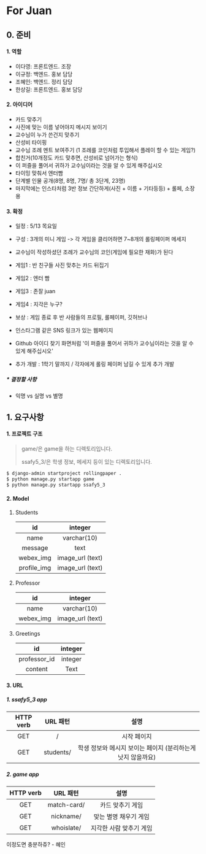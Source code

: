 # For Juan

## 0. 준비

#### 1. 역할

- 이다영: 프론트엔드. 조장
- 이규정: 백엔드. 홍보 담당
- 조혜인: 백엔드. 정리 담당
- 한상길: 프론트엔드. 홍보 담당

#### 2. 아이디어

- 카드 맞추기
- 사진에 맞는 이름 넣어야지 메시지 보이기
- 교수님이 누가 쓴건지 맞추기
- 산성비 타이핑
- 교수님 조례 멘트 보여주기  (1 조례를 코인처럼 투입해서 플레이 할 수 있는 게임?)
- 합친거(10개정도 카드 맞추면, 산성비로 넘어가는 형식)
- 이 퍼즐을 풀어서 귀하가 교수님이라는 것을 알 수 있게 해주십시오
- 타이밍 맞춰서 엔터빰
- 단계별 인물 공개(8명, 8명, 7명/ 총 3단계, 23명)
- 마지막에는 인스타처럼 3반 정보 간단하게(사진 + 이름 + 기타등등) + 롤페, 소장용

#### 3. 확정
- 일정 : 5/13 목요일
- 구성 : 3개의 미니 게임 -> 각 게임을 클리어하면 7~8개의 롤링페이퍼 메세지
- 교수님이 작성하셨던 조례가 교수님의 코인(게임에 필요한 재화)가 된다
- 게임1 : 반 친구들 사진 맞추는 카드 뒤집기
- 게임2 : 엔터 빰
- 게임3 : 존잘 juan
- 게임4 : 지각은 누구?
- 보상 : 게임 종료 후 반 사람들의 프로필, 롤페이퍼, 깃허브나
-  인스타그램 같은 SNS 링크가 있는 웹페이지

- Github 아이디 찾기 화면처럼 '이 퍼즐을 풀어서 귀하가 교수님이라는 것을 알 수 있게 해주십시오'
- 추가 개발 : 1학기 말까지 / 각자에게 롤링 페이퍼 남길 수 있게 추가 개발

##### * 결정할 사항
- 익명 vs 실명 vs 별명



## 1. 요구사항

#### 1. 프로젝트 구조

> game/은 game을 하는 디렉토리입니다.
>
> ssafy5_3/은 학생 정보, 메세지 등이 있는 디렉토리입니다.

```bash
$ django-admin startproject rollingpaper .
$ python manage.py startapp game
$ python manage.py startapp ssafy5_3
```



#### 2. Model

1. Students

   |     id      |     integer      |
   | :---------: | :--------------: |
   |    name     |   varchar(10)    |
   |   message   |       text       |
   |  webex_img  | image_url (text) |
   | profile_img | image_url (text) |

2. Professor

   |    id     |     integer      |
   | :-------: | :--------------: |
   |   name    |   varchar(10)    |
   | webex_img | image_url (text) |

3. Greetings

   |      id      | integer |
   | :----------: | :-----: |
   | professor_id | integer |
   |   content    |  Text   |



#### 3. URL

##### 1. ssafy5_3 app

| HTTP verb | URL 패턴  |                            설명                             |
| :-------: | :-------: | :---------------------------------------------------------: |
|    GET    |     /     |                         시작 페이지                         |
|    GET    | students/ | 학생 정보와 메시지 보이는 페이지 (분리하는게 낫지 않을까요) |

##### 2. game app

| HTTP verb |  URL 패턴   |          설명           |
| :-------: | :---------: | :---------------------: |
|    GET    | match-card/ |    카드 맞추기 게임     |
|    GET    |  nickname/  |  맞는 별명 채우기 게임  |
|    GET    | whoislate/  | 지각한 사람 맞추기 게임 |



이정도면 충분하쥬? - 혜인

